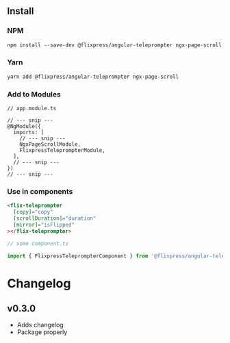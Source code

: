 ## Install

### NPM

```txt
npm install --save-dev @flixpress/angular-teleprompter ngx-page-scroll
```

### Yarn

```txt
yarn add @flixpress/angular-teleprompter ngx-page-scroll
```

### Add to Modules

```typsecript
// app.module.ts

// --- snip ---
@NgModule({
  imports: [
    // --- snip ---
    NgxPageScrollModule,
    FlixpressTeleprompterModule,
  ],
  // --- snip ---
})
// --- snip ---
```

### Use in components

```html
<flix-teleprompter
  [copy]="copy"
  [scrollDuration]="duration"
  [mirror]="isFlipped"
></flix-teleprompter>
```

```typescript
// some component.ts

import { FlixpressTeleprompterComponent } from '@flixpress/angular-teleprompter';

```

# Changelog

## v0.3.0

* Adds changelog
* Package properly